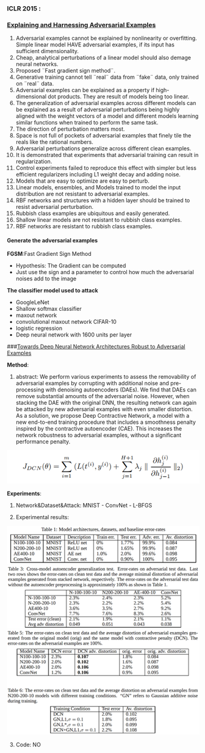 ### ICLR 2015 :

### [Explaining and Harnessing Adversarial Examples](https://arxiv.org/abs/1412.6572)

1. Adversarial examples cannot be explained by nonlinearity or overfitting. Simple linear model HAVE adversarial examples, if its input has sufficient dimensionality.
2. Cheap, analytical perturbations of a linear model should also demage neural networks.
3. Proposed ¨Fast gradient sign method¨.
4. Generative training cannot tell ¨real¨ data from ¨fake¨ data, only trained on ¨real¨ data.
5. Adversarial examples can be explained as a property if high-dimensional dot products. They are result of models being too linear.
6. The generalization of adversarial examples across different models can be explained as a result of adversarial perturbations being highly aligned with the weight vectors of a model and different models learning similar functions when trained to perform the same task.
7. The direction of perturbation matters most.
8. Space is not full of pockets of adversarial examples that finely tile the reals like the rational numbers.
9. Adversarial perturbations generalize across different clean examples.
10. It is demonstrated that experiments that adversarial training can result in regularization.
11. Control experiments failed to reproduce this effect with simpler but less efficient regularizers including L1 weight decay and adding noise.
12. Models that are easy to optimize are easy to perturb.
13. Linear models, ensembles, and Models trained to model the input distribution are not resistant to adversarial examples.
14. RBF networks and structures with a hidden layer should be trained to resist adversarial perturbation.
15. Rubbish class examples are ubiquitous and easily generated.
16. Shallow linear models are not resistant to rubbish class examples.
17. RBF networks are resistant to rubbish class examples.

#### Generate the adversarial examples
__FGSM__:Fast Gradient Sign Method
* Hypothesis: The Gradient can be computed
* Just use the sign and a parameter to control how much the adversarial noises add to the image

__The classifier model used to attack__

* GoogleLeNet
* Shallow softmax classifier
* maxout network
* convolutional maxout network CIFAR-10
* logistic regression
* Deep neural network with 1600 units per layer 


###[Towards Deep Neural Network Architectures Robust to Adversarial Examples](https://arxiv.org/abs/1412.5068)

__Method__:
1. abstract:  We perform various experiments to assess the removability of adversarial examples by corrupting with additional noise and pre-processing with denoising autoencoders (DAEs). We find that DAEs can remove substantial amounts of the adversarial noise. However, when stacking the DAE with the original DNN, the resulting network can again be attacked by new adversarial examples with even smaller distortion. As a solution, we propose Deep Contractive Network, a model with a new end-to-end training procedure that includes a smoothness penalty inspired by the contractive autoencoder (CAE). This increases the network robustness to adversarial examples, without a significant performance penalty.

![DCN](figures/DCN-eq.png)

__Experiments__:

1. Network&Dataset&Attack: MNIST - ConvNet - L-BFGS

2. Experimental results:

![DCN-exp](figures/DCN-exp.png)
![DCN-exp1](figures/DCN-exp1.png)
![DCN-exp2](figures/DCN-exp2.png)

3. Code: NO